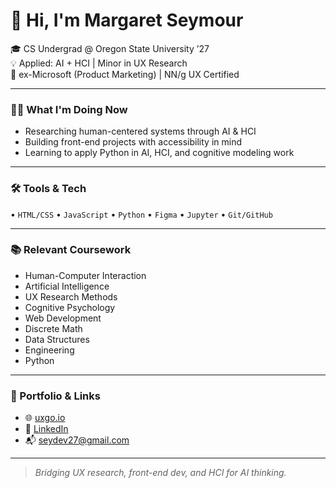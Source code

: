 # 👋 Hi, I'm Margaret Seymour

🎓 CS Undergrad @ Oregon State University ’27  
💡 Applied: AI + HCI | Minor in UX Research  
💼 ex-Microsoft (Product Marketing) | NN/g UX Certified  

---

### 👩‍💻 What I'm Doing Now
- Researching human-centered systems through AI & HCI
- Building front-end projects with accessibility in mind
- Learning to apply Python in AI, HCI, and cognitive modeling work

---

### 🛠️ Tools & Tech
• `HTML/CSS` • `JavaScript` • `Python` • `Figma` • `Jupyter` • `Git/GitHub`

---

### 📚 Relevant Coursework
- Human-Computer Interaction
- Artificial Intelligence
- UX Research Methods
- Cognitive Psychology
- Web Development
- Discrete Math
- Data Structures
- Engineering
- Python

---

### 🔗 Portfolio & Links
- 🌐 [uxgo.io](https://uxgo.io)
- 💼 [LinkedIn](https://www.linkedin.com/in/margaret-seymour)
- 📬 seydev27@gmail.com

---

> *Bridging UX research, front-end dev, and HCI for AI thinking.*
